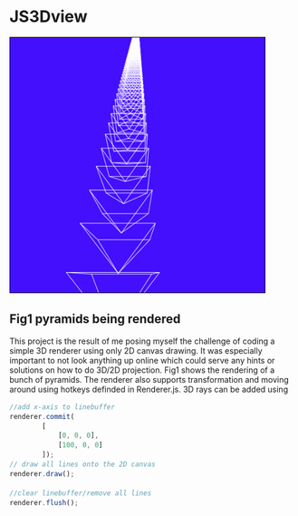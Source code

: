# JS3Dview
![pyramids being rendered](https://github.com/VinzSpring/JS3Dview/blob/master/pyramids.PNG "Fig1")
## Fig1 pyramids being rendered
This project is the result of me posing myself the challenge of coding a simple 3D renderer using only 2D canvas drawing.
It was especially important to not look anything up online which could serve any hints or solutions on how to do 3D/2D projection.
Fig1 shows the rendering of a bunch of pyramids. The renderer also supports transformation and moving around using hotkeys definded in Renderer.js.
3D rays can be added using
```javascript
//add x-axis to linebuffer
renderer.commit(
        [
            [0, 0, 0],
            [100, 0, 0]
        ]);
// draw all lines onto the 2D canvas
renderer.draw();

//clear linebuffer/remove all lines
renderer.flush();
```
